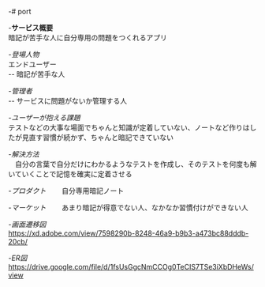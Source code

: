 -# port  
  
-**サービス概要**  
暗記が苦手な人に自分専用の問題をつくれるアプリ  
  
-*登場人物*  
エンドユーザー  
-- 暗記が苦手な人  
  
-*管理者*  
-- サービスに問題がないか管理する人  
  
-*ユーザーが抱える課題*  
テストなどの大事な場面でちゃんと知識が定着していない、ノートなど作りはしたが見直す習慣が続かず、ちゃんと暗記できていない  
  
-*解決方法*  
　自分の言葉で自分だけにわかるようなテストを作成し、そのテストを何度も解いていくことで記憶を確実に定着させる  
  
-*プロダクト*　　
自分専用暗記ノート  
  
-*マーケット*　　
あまり暗記が得意でない人、なかなか習慣付けができない人  
  
-*画面遷移図*  
https://xd.adobe.com/view/7598290b-8248-46a9-b9b3-a473bc88dddb-20cb/  
  
-*ER図*  
https://drive.google.com/file/d/1fsUsGgcNmCCOg0TeCIS7TSe3iXbDHeWs/view